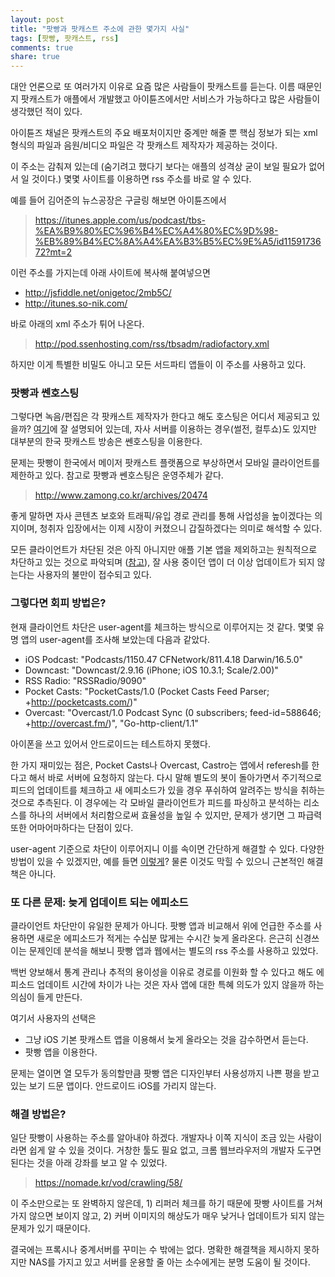 ```yaml
---
layout: post
title: "팟빵과 팟캐스트 주소에 관한 몇가지 사실"
tags: [팟빵, 팟캐스트, rss]
comments: true
share: true
---
```


대안 언론으로 또 여러가지 이유로 요즘 많은 사람들이 팟캐스트를 듣는다. 이름 때문인지 팟캐스트가 애플에서 개발했고 아이튠즈에서만 서비스가 가능하다고 많은 사람들이 생각했던 적이 있다.

아이튠즈 채널은 팟캐스트의 주요 배포처이지만 중계만 해줄 뿐 핵심 정보가 되는 xml 형식의 파일과 음원/비디오 파일은 각 팟캐스트 제작자가 제공하는 것이다.

이 주소는 감춰져 있는데 (숨기려고 했다기 보다는 애플의 성격상 굳이 보일 필요가 없어서 일 것이다.) 몇몇 사이트를 이용하면 rss 주소를 바로 알 수 있다.

예를 들어 김어준의 뉴스공장은 구글링 해보면 아이튠즈에서

> <https://itunes.apple.com/us/podcast/tbs-%EA%B9%80%EC%96%B4%EC%A4%80%EC%9D%98-%EB%89%B4%EC%8A%A4%EA%B3%B5%EC%9E%A5/id1159173672?mt=2>

이런 주소를 가지는데 아래 사이트에 복사해 붙여넣으면

* <http://jsfiddle.net/onigetoc/2mb5C/>
* <http://itunes.so-nik.com/>

바로 아래의 xml 주소가 튀어 나온다.

> <http://pod.ssenhosting.com/rss/tbsadm/radiofactory.xml>

하지만 이게 특별한 비밀도 아니고 모든 서드파티 앱들이 이 주소를 사용하고 있다.

### 팟빵과 쎈호스팅

그렇다면 녹음/편집은 각 팟캐스트 제작자가 한다고 해도 호스팅은 어디서 제공되고 있을까? [여기](http://seoulrain.net/2014/12/17/podcasthosting/)에 잘 설명되어 있는데, 자사 서버를 이용하는 경우(썰전, 컬투쇼)도 있지만 대부분의 한국 팟캐스트 방송은 쎈호스팅을 이용한다.

문제는 팟빵이 한국에서 메이저 팟캐스트 플랫폼으로 부상하면서 모바일 클라이언트를 제한하고 있다. 참고로 팟빵과 쎈호스팅은 운영주체가 같다.

> <http://www.zamong.co.kr/archives/20474>

좋게 말하면 자사 콘텐츠 보호와 트래픽/유입 경로 관리를 통해 사업성을 높이겠다는 의지이며, 청취자 입장에서는 이제 시장이 커졌으니 갑질하겠다는 의미로 해석할 수 있다.

모든 클라이언트가 차단된 것은 아직 아니지만 애플 기본 앱을 제외하고는 원칙적으로 차단하고 있는 것으로 파악되며 ([참고](http://www.clien.net/cs2/bbs/board.php?bo_table=cm_iphonien&wr_id=3727551)), 잘 사용 중이던 앱이 더 이상 업데이트가 되지 않는다는 사용자의 불만이 접수되고 있다.

### 그렇다면 회피 방법은?

현재 클라이언트 차단은 user-agent를 체크하는 방식으로 이루어지는 것 같다. 몇몇 유명 앱의 user-agent를 조사해 보았는데 다음과 같았다.

* iOS Podcast: "Podcasts/1150.47 CFNetwork/811.4.18 Darwin/16.5.0"
* Downcast: "Downcast/2.9.16 (iPhone; iOS 10.3.1; Scale/2.00)"
* RSS Radio: "RSSRadio/9090"
* Pocket Casts: "PocketCasts/1.0 (Pocket Casts Feed Parser; +http://pocketcasts.com/)"
* Overcast: "Overcast/1.0 Podcast Sync (0 subscribers; feed-id=588646; +http://overcast.fm/)", "Go-http-client/1.1"

아이폰을 쓰고 있어서 안드로이드는 테스트하지 못했다.

한 가지 재미있는 점은, Pocket Casts나 Overcast, Castro는 앱에서 referesh를 한다고 해서 바로 서버에 요청하지 않는다. 다시 말해 별도의 봇이 돌아가면서 주기적으로 피드의 업데이트를 체크하고 새 에피소드가 있을 경우 푸쉬하여 알려주는 방식을 취하는 것으로 추측된다. 이 경우에는 각 모바일 클라이언트가 피드를 파싱하고 분석하는 리소스를 하나의 서버에서 처리함으로써 효율성을 높일 수 있지만, 문제가 생기면 그 파급력 또한 어마어마하다는 단점이 있다.

user-agent 기준으로 차단이 이루어지니 이를 속이면 간단하게 해결할 수 있다. 다양한 방법이 있을 수 있겠지만, 예를 들면 [이렇게](http://www.clien.net/cs2/bbs/board.php?bo_table=cm_iphonien&wr_id=3734966)? 물론 이것도 막힐 수 있으니 근본적인 해결책은 아니다.


### 또 다른 문제: 늦게 업데이트 되는 에피소드

클라이언트 차단만이 유일한 문제가 아니다. 팟빵 앱과 비교해서 위에 언급한 주소를 사용하면 새로운 에피소드가 적게는 수십분 많게는 수시간 늦게 올라온다. 은근히 신경쓰이는 문제인데 분석을 해보니 팟빵 앱과 웹에서는 별도의 rss 주소를 사용하고 있었다.

백번 양보해서 통계 관리나 추적의 용이성을 이유로 경로를 이원화 할 수 있다고 해도 에피소드 업데이트 시간에 차이가 나는 것은 자사 앱에 대한 특혜 의도가 있지 않을까 하는 의심이 들게 만든다.

여기서 사용자의 선택은

* 그냥 iOS 기본 팟캐스트 앱을 이용해서 늦게 올라오는 것을 감수하면서 듣는다.
* 팟빵 앱을 이용한다.

문제는 열이면 열 모두가 동의할만큼 팟빵 앱은 디자인부터 사용성까지 나쁜 평을 받고 있는 보기 드문 앱이다. 안드로이드 iOS를 가리지 않는다.

### 해결 방법은?

일단 팟빵이 사용하는 주소를 알아내야 하겠다. 개발자나 이쪽 지식이 조금 있는 사람이라면 쉽게 알 수 있을 것이다. 거창한 툴도 필요 없고, 크롬 웹브라우저의 개발자 도구면 된다는 것을 아래 강좌를 보고 알 수 있었다.

> <https://nomade.kr/vod/crawling/58/>

이 주소만으로는 또 완벽하지 않은데, 1) 리퍼러 체크를 하기 때문에 팟빵 사이트를 거쳐가지 않으면 보이지 않고, 2) 커버 이미지의 해상도가 매우 낮거나 업데이트가 되지 않는 문제가 있기 때문이다.

결국에는 프록시나 중계서버를 꾸미는 수 밖에는 없다. 명확한 해결책을 제시하지 못하지만 NAS를 가지고 있고 서버를 운용할 줄 아는 소수에게는 분명 도움이 될 것이다.
